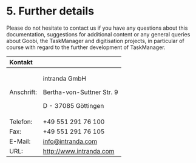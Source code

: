 # 5. Further details

Please do not hesitate to contact us if you have any questions about this documentation, suggestions for additional content or any general queries about Goobi, the TaskManager and digitisation projects, in particular of course with regard to the further development of TaskManager.

<table>
  <thead>
    <tr>
      <th style="text-align:left"><b>Kontakt</b>
      </th>
      <th style="text-align:left">&#x200B;</th>
    </tr>
  </thead>
  <tbody>
    <tr>
      <td style="text-align:left">Anschrift:</td>
      <td style="text-align:left">
        <p>intranda GmbH</p>
        <p>Bertha-von-Suttner Str. 9</p>
        <p>D - 37085 G&#xF6;ttingen</p>
      </td>
    </tr>
    <tr>
      <td style="text-align:left">Telefon:</td>
      <td style="text-align:left">+49 551 291 76 100</td>
    </tr>
    <tr>
      <td style="text-align:left">Fax:</td>
      <td style="text-align:left">+49 551 291 76 105</td>
    </tr>
    <tr>
      <td style="text-align:left">E-Mail:</td>
      <td style="text-align:left">&#x200B;<a href="mailto:info@intranda.com">info@intranda.com</a>&#x200B;</td>
    </tr>
    <tr>
      <td style="text-align:left">URL:</td>
      <td style="text-align:left">&#x200B;<a href="http://www.intranda.com/">http://www.intranda.com</a>&#x200B;</td>
    </tr>
  </tbody>
</table>